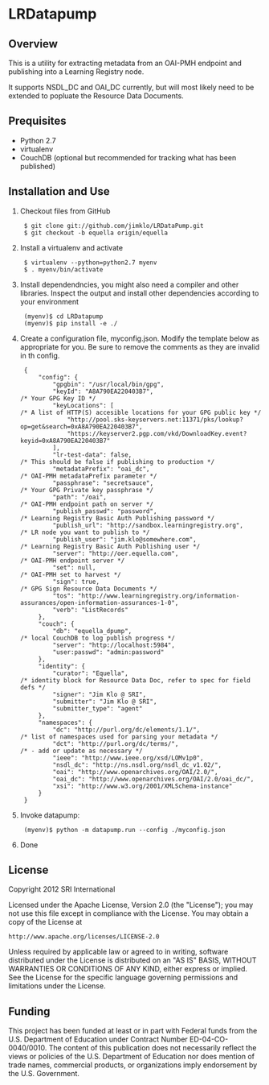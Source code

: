 LRDatapump
==========

Overview
--------
This is a utility for extracting metadata from an OAI-PMH endpoint and publishing into a Learning Registry node.

It supports NSDL_DC and OAI_DC currently, but will most likely need to be extended to popluate the Resource Data Documents.


Prequisites
-----------
+ Python 2.7
+ virtualenv
+ CouchDB (optional but recommended for tracking what has been published)


Installation and Use
--------------------

1. Checkout files from GitHub


        $ git clone git://github.com/jimklo/LRDataPump.git
        $ git checkout -b equella origin/equella


2. Install a virtualenv and activate


        $ virtualenv --python=python2.7 myenv
        $ . myenv/bin/activate


3. Install dependendncies, you might also need a compiler and other libraries. Inspect the output and install other dependencies according to your environment


        (myenv)$ cd LRDatapump
        (myenv)$ pip install -e ./


4. Create a configuration file, myconfig.json. Modify the template below as appropriate for you.  Be sure to remove the comments as they are invalid in th config.


        {
            "config": {
                "gpgbin": "/usr/local/bin/gpg", 
                "keyId": "A8A790EA220403B7",                                /* Your GPG Key ID */
                "keyLocations": [                                           /* A list of HTTP(S) accesible locations for your GPG public key */
                    "http://pool.sks-keyservers.net:11371/pks/lookup?op=get&search=0xA8A790EA220403B7", 
                    "https://keyserver2.pgp.com/vkd/DownloadKey.event?keyid=0xA8A790EA220403B7"
                ], 
                "lr-test-data": false,                                      /* This should be false if publishing to production */
                "metadataPrefix": "oai_dc",                                 /* OAI-PMH metadataPrefix parameter */
                "passphrase": "secretsauce",                                /* Your GPG Private key passphrase */ 
                "path": "/oai",                                             /* OAI-PMH endpoint path on server */
                "publish_passwd": "password",                               /* Learning Registry Basic Auth Publishing password */
                "publish_url": "http://sandbox.learningregistry.org",       /* LR node you want to publish to */
                "publish_user": "jim.klo@somewhere.com",                    /* Learning Registry Basic Auth Publishing user */
                "server": "http://oer.equella.com",                         /* OAI-PMH endpoint server */
                "set": null,                                                /* OAI-PMH set to harvest */
                "sign": true,                                               /* GPG Sign Resource Data Documents */
                "tos": "http://www.learningregistry.org/information-assurances/open-information-assurances-1-0", 
                "verb": "ListRecords"
            }, 
            "couch": {
                "db": "equella_dpump",                                      /* local CouchDB to log publish progress */
                "server": "http://localhost:5984", 
                "user:passwd": "admin:password"
            }, 
            "identity": {
                "curator": "Equella",                                       /* identity block for Resource Data Doc, refer to spec for field defs */
                "signer": "Jim Klo @ SRI", 
                "submitter": "Jim Klo @ SRI", 
                "submitter_type": "agent"
            }, 
            "namespaces": {
                "dc": "http://purl.org/dc/elements/1.1/",                   /* list of namespaces used for parsing your metadata */
                "dct": "http://purl.org/dc/terms/",                         /* - add or update as necessary */
                "ieee": "http://www.ieee.org/xsd/LOMv1p0", 
                "nsdl_dc": "http://ns.nsdl.org/nsdl_dc_v1.02/", 
                "oai": "http://www.openarchives.org/OAI/2.0/", 
                "oai_dc": "http://www.openarchives.org/OAI/2.0/oai_dc/", 
                "xsi": "http://www.w3.org/2001/XMLSchema-instance"
            }
        }


5. Invoke datapump:


        (myenv)$ python -m datapump.run --config ./myconfig.json


6. Done


License
-------

Copyright 2012 SRI International

Licensed under the Apache License, Version 2.0 (the "License");
you may not use this file except in compliance with the License.
You may obtain a copy of the License at

    http://www.apache.org/licenses/LICENSE-2.0

Unless required by applicable law or agreed to in writing, software
distributed under the License is distributed on an "AS IS" BASIS,
WITHOUT WARRANTIES OR CONDITIONS OF ANY KIND, either express or implied.
See the License for the specific language governing permissions and
limitations under the License.


Funding
-------

This project has been funded at least or in part with Federal funds from the U.S. Department of Education under Contract Number ED-04-CO-0040/0010. The content of this publication does not necessarily reflect the views or policies of the U.S. Department of Education nor does mention of trade names, commercial products, or organizations imply endorsement by the U.S. Government.
